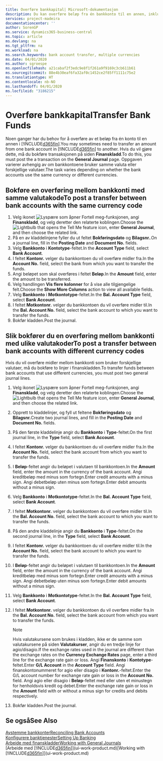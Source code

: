 ```yaml
---
title: Overføre bankkapital| Microsoft-dokumentasjon
description: Du kan overføre beløp fra én bankkonto til en annen, inkludert ulike valutaer, ved å bokføre transaksjonen i finanskladden.
services: project-madeira
documentationcenter: ''
author: SorenGP
ms.service: dynamics365-business-central
ms.topic: article
ms.devlang: na
ms.tgt_pltfrm: na
ms.workload: na
ms.search.keywords: bank account transfer, multiple currencies
ms.date: 04/01/2020
ms.author: sgroespe
ms.openlocfilehash: a21cabaf2f3edc9e8f1f261a9f9169c3cb611b61
ms.sourcegitcommit: 88e4b30eaf6fa32af0c1452ce2f85ff1111c75e2
ms.translationtype: HT
ms.contentlocale: nb-NO
ms.lasthandoff: 04/01/2020
ms.locfileid: "3186215"
---
```

# <a name="transfer-bank-funds"></a><span data-ttu-id="cd724-103">Overføre bankkapital</span><span class="sxs-lookup"><span data-stu-id="cd724-103">Transfer Bank Funds</span></span>
<span data-ttu-id="cd724-104">Noen ganger har du behov for å overføre av et beløp fra én konto til en annen i [!INCLUDE[d365fin](includes/d365fin_md.md)].</span><span class="sxs-lookup"><span data-stu-id="cd724-104">You may sometimes need to transfer an amount from one bank account in [!INCLUDE[d365fin](includes/d365fin_md.md)] to another.</span></span> <span data-ttu-id="cd724-105">Hvis du vil gjøre dette, må du bokføre transaksjonen på siden **Finanskladd**.</span><span class="sxs-lookup"><span data-stu-id="cd724-105">To do this, you must post the a transaction on the **General Journal** page.</span></span> <span data-ttu-id="cd724-106">Oppgaven varierer avhengig av om bankkontoene bruker samme valuta eller forskjellige valutaer.</span><span class="sxs-lookup"><span data-stu-id="cd724-106">The task varies depending on whether the bank accounts use the same currency or different currencies.</span></span>

## <a name="to-post-a-transfer-between-bank-accounts-with-the-same-currency-code"></a><span data-ttu-id="cd724-107">Bokføre en overføring mellom bankkonti med samme valutakode</span><span class="sxs-lookup"><span data-stu-id="cd724-107">To post a transfer between bank accounts with the same currency code</span></span>
1. <span data-ttu-id="cd724-108">Velg ikonet ![Lyspære som åpner Fortell meg-funksjonen](media/ui-search/search_small.png "Fortell hva du vil gjøre"), angi **Finanskladd**, og velg deretter den relaterte koblingen.</span><span class="sxs-lookup"><span data-stu-id="cd724-108">Choose the ![Lightbulb that opens the Tell Me feature](media/ui-search/search_small.png "Tell me what you want to do") icon, enter **General Journal**, and then choose the related link.</span></span>
2. <span data-ttu-id="cd724-109">På en av kladdelinjene fyller du ut feltet **Bokføringsdato** og **Bilagsnr.**.</span><span class="sxs-lookup"><span data-stu-id="cd724-109">On a journal line, fill in the **Posting Date** and **Document No.** fields.</span></span>
3. <span data-ttu-id="cd724-110">Velg **Bankkonto** i **Kontotype**-feltet.</span><span class="sxs-lookup"><span data-stu-id="cd724-110">In the **Account Type** field, select **Bank Account**.</span></span>
4. <span data-ttu-id="cd724-111">I feltet **Kontonr.** velger du bankkontoen du vil overføre midler fra.</span><span class="sxs-lookup"><span data-stu-id="cd724-111">In the **Account No.** field, select the bank from which you want to transfer the funds.</span></span>
5. <span data-ttu-id="cd724-112">Angi beløpet som skal overføres i feltet **Beløp**.</span><span class="sxs-lookup"><span data-stu-id="cd724-112">In the **Amount** field, enter the amount to be transferred.</span></span>
6. <span data-ttu-id="cd724-113">Velg handlingen **Vis flere kolonner** for å vise alle tilgjengelige felt.</span><span class="sxs-lookup"><span data-stu-id="cd724-113">Choose the **Show More Columns** action to view all available fields.</span></span>
7. <span data-ttu-id="cd724-114">Velg **Bankkonto** i **Motkontotype**-feltet.</span><span class="sxs-lookup"><span data-stu-id="cd724-114">In the **Bal. Account Type** field, select **Bank Account**.</span></span>
8. <span data-ttu-id="cd724-115">I feltet **Motkontonr.** velger du bankkontoen du vil overføre midler til.</span><span class="sxs-lookup"><span data-stu-id="cd724-115">In the **Bal. Account No.** field, select the bank account to which you want to transfer the funds.</span></span>
9. <span data-ttu-id="cd724-116">Bokfør kladden.</span><span class="sxs-lookup"><span data-stu-id="cd724-116">Post the journal.</span></span>

## <a name="to-post-a-transfer-between-bank-accounts-with-different-currency-codes"></a><span data-ttu-id="cd724-117">Slik bokfører du en overføring mellom bankkonti med ulike valutakoder</span><span class="sxs-lookup"><span data-stu-id="cd724-117">To post a transfer between bank accounts with different currency codes</span></span>
<span data-ttu-id="cd724-118">Hvis du vil overføre midler mellom bankkonti som bruker forskjellige valutaer, må du bokføre to linjer i finanskladden.</span><span class="sxs-lookup"><span data-stu-id="cd724-118">To transfer funds between bank accounts that use different currencies, you must post two general journal lines.</span></span>

1. <span data-ttu-id="cd724-119">Velg ikonet ![Lyspære som åpner Fortell meg-funksjonen](media/ui-search/search_small.png "Fortell hva du vil gjøre"), angi **Finanskladd**, og velg deretter den relaterte koblingen.</span><span class="sxs-lookup"><span data-stu-id="cd724-119">Choose the ![Lightbulb that opens the Tell Me feature](media/ui-search/search_small.png "Tell me what you want to do") icon, enter **General Journal**, and then choose the related link.</span></span>
2. <span data-ttu-id="cd724-120">Opprett to kladdelinjer, og fyll ut feltene **Bokføringsdato** og **Bilagsnr.**</span><span class="sxs-lookup"><span data-stu-id="cd724-120">Create two journal lines, and fill in the **Posting Date** and **Document No.** fields.</span></span>
3. <span data-ttu-id="cd724-121">På den første kladdelinje angir du **Bankkonto** i **Type**-feltet.</span><span class="sxs-lookup"><span data-stu-id="cd724-121">On the first journal line, in the **Type** field, select **Bank Account**.</span></span>
4. <span data-ttu-id="cd724-122">I feltet **Kontonr.** velger du bankkontoen du vil overføre midler fra.</span><span class="sxs-lookup"><span data-stu-id="cd724-122">In the **Account No.** field, select the bank account from which you want to transfer the funds.</span></span>
5. <span data-ttu-id="cd724-123">I **Beløp**-feltet angir du beløpet i valutaen til bankkontoen.</span><span class="sxs-lookup"><span data-stu-id="cd724-123">In the **Amount** field, enter the amount in the currency of the bank account.</span></span> <span data-ttu-id="cd724-124">Angi kreditbeløp med minus som fortegn.</span><span class="sxs-lookup"><span data-stu-id="cd724-124">Enter credit amounts with a minus sign.</span></span> <span data-ttu-id="cd724-125">Angi debetbeløp uten minus som fortegn.</span><span class="sxs-lookup"><span data-stu-id="cd724-125">Enter debit amounts without a minus sign.</span></span>
6. <span data-ttu-id="cd724-126">Velg **Bankkonto** i **Motkontotype**-feltet.</span><span class="sxs-lookup"><span data-stu-id="cd724-126">In the **Bal. Account Type** field, select **Bank Account**.</span></span>
7. <span data-ttu-id="cd724-127">I feltet **Motkontonr.** velger du bankkontoen du vil overføre midler til.</span><span class="sxs-lookup"><span data-stu-id="cd724-127">In the **Bal. Account No.** field, select the bank account to which you want to transfer the funds.</span></span>
8. <span data-ttu-id="cd724-128">På den andre kladdelinje angir du **Bankkonto** i **Type**-feltet.</span><span class="sxs-lookup"><span data-stu-id="cd724-128">On the second journal line, in the **Type** field, select **Bank Account**.</span></span>
9. <span data-ttu-id="cd724-129">I feltet **Kontonr.** velger du bankkontoen du vil overføre midler til.</span><span class="sxs-lookup"><span data-stu-id="cd724-129">In the **Account No.** field, select the bank account to which you want to transfer the funds.</span></span>
10. <span data-ttu-id="cd724-130">I **Beløp**-feltet angir du beløpet i valutaen til bankkontoen.</span><span class="sxs-lookup"><span data-stu-id="cd724-130">In the **Amount** field, enter the amount in the currency of the bank account.</span></span> <span data-ttu-id="cd724-131">Angi kreditbeløp med minus som fortegn.</span><span class="sxs-lookup"><span data-stu-id="cd724-131">Enter credit amounts with a minus sign.</span></span> <span data-ttu-id="cd724-132">Angi debetbeløp uten minus som fortegn.</span><span class="sxs-lookup"><span data-stu-id="cd724-132">Enter debit amounts without a minus sign.</span></span>
11. <span data-ttu-id="cd724-133">Velg **Bankkonto** i **Motkontotype**-feltet.</span><span class="sxs-lookup"><span data-stu-id="cd724-133">In the **Bal. Account Type** field, select **Bank Account**.</span></span>  
12. <span data-ttu-id="cd724-134">I feltet **Motkontonr.** velger du bankkontoen du vil overføre midler fra.</span><span class="sxs-lookup"><span data-stu-id="cd724-134">In the **Bal. Account No.** field, select the bank account from which you want to transfer the funds.</span></span>

    > [!NOTE]  
    > <span data-ttu-id="cd724-135">Hvis valutakursene som brukes i kladden, ikke er de samme som valutakursene på siden **Valutakurser**, angir du en tredje linje for agio/disagio.</span><span class="sxs-lookup"><span data-stu-id="cd724-135">If the exchange rates used in the journal are different than the exchange rates on the **Currency Exchange Rates** page, enter a third line for the exchange rate gain or loss.</span></span> <span data-ttu-id="cd724-136">Angi **Finanskonto** i **Kontotype**-feltet.</span><span class="sxs-lookup"><span data-stu-id="cd724-136">Enter **G/L Account** in the **Account Type** field.</span></span> <span data-ttu-id="cd724-137">Angi finanskontonummeret for agio eller disagio i **Kontonr.**-feltet.</span><span class="sxs-lookup"><span data-stu-id="cd724-137">Enter the G/L account number for exchange rate gain or loss in the **Account No.** field.</span></span> <span data-ttu-id="cd724-138">Angi agio eller disagio i **Beløp**-feltet med eller uten et minustegn for henholdsvis kredit og debet.</span><span class="sxs-lookup"><span data-stu-id="cd724-138">Enter the exchange rate gain or loss in the **Amount** field with or without a minus sign for credits and debits respectively.</span></span>
13. <span data-ttu-id="cd724-139">Bokfør kladden.</span><span class="sxs-lookup"><span data-stu-id="cd724-139">Post the journal.</span></span>

## <a name="see-also"></a><span data-ttu-id="cd724-140">Se også</span><span class="sxs-lookup"><span data-stu-id="cd724-140">See Also</span></span>
[<span data-ttu-id="cd724-141">Avstemme bankkonter</span><span class="sxs-lookup"><span data-stu-id="cd724-141">Reconciling Bank Accounts</span></span>](bank-manage-bank-accounts.md)  
[<span data-ttu-id="cd724-142">Konfigurere banktjenester</span><span class="sxs-lookup"><span data-stu-id="cd724-142">Setting Up Banking</span></span>](bank-setup-banking.md)  
[<span data-ttu-id="cd724-143">Arbeide med finanskladder</span><span class="sxs-lookup"><span data-stu-id="cd724-143">Working with General Journals</span></span>](ui-work-general-journals.md)  
<span data-ttu-id="cd724-144">[Arbeide med [!INCLUDE[d365fin](includes/d365fin_md.md)]](ui-work-product.md)</span><span class="sxs-lookup"><span data-stu-id="cd724-144">[Working with [!INCLUDE[d365fin](includes/d365fin_md.md)]](ui-work-product.md)</span></span>
